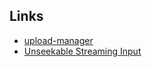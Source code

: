 ## Links

- [upload-manager](https://aws.github.io/aws-sdk-go-v2/docs/sdk-utilities/s3/#upload-manager)
- [Unseekable Streaming Input](https://aws.github.io/aws-sdk-go-v2/docs/sdk-utilities/s3/#unseekable-streaming-input)
